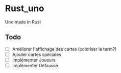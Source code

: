 # Rust_uno
Uno made in Rust

## Todo
- [ ] Améliorer l'affichage des cartes (coloriser le term?)
- [ ] Ajouter cartes spéciales
- [ ] Implémenter Joueurs
- [ ] Implémenter Défausse
